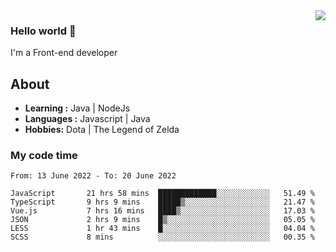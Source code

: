 <img align='right' src="https://github-readme-stats.vercel.app/api?username=jumodada&show_icons=true&theme=vue">

### Hello world 👋

I'm a Front-end developer 
    
## About
-  **Learning :** Java | NodeJs
-  **Languages :** Javascript | Java
-  **Hobbies:** Dota | The Legend of Zelda

### My code time

<!--START_SECTION:waka-->

```text
From: 13 June 2022 - To: 20 June 2022

JavaScript       21 hrs 58 mins  █████████████░░░░░░░░░░░░   51.49 %
TypeScript       9 hrs 9 mins    █████▒░░░░░░░░░░░░░░░░░░░   21.47 %
Vue.js           7 hrs 16 mins   ████▒░░░░░░░░░░░░░░░░░░░░   17.03 %
JSON             2 hrs 9 mins    █▒░░░░░░░░░░░░░░░░░░░░░░░   05.05 %
LESS             1 hr 43 mins    █░░░░░░░░░░░░░░░░░░░░░░░░   04.04 %
SCSS             8 mins          ░░░░░░░░░░░░░░░░░░░░░░░░░   00.35 %
```

<!--END_SECTION:waka-->
